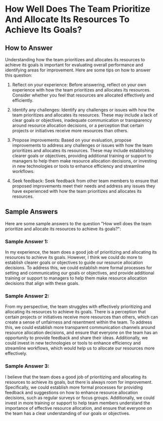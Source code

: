 How Well Does The Team Prioritize And Allocate Its Resources To Achieve Its Goals?
=========================================================================================================

How to Answer
-------------

Understanding how the team prioritizes and allocates its resources to achieve its goals is important for evaluating overall performance and identifying areas for improvement. Here are some tips on how to answer this question:

1. Reflect on your experience: Before answering, reflect on your own experience with how the team prioritizes and allocates its resources. Consider whether you feel that resources are allocated effectively and efficiently.

2. Identify any challenges: Identify any challenges or issues with how the team prioritizes and allocates its resources. These may include a lack of clear goals or objectives, inadequate communication or transparency around resource allocation decisions, or a perception that certain projects or initiatives receive more resources than others.

3. Propose improvements: Based on your evaluation, propose improvements to address any challenges or issues with how the team prioritizes and allocates its resources. These may include establishing clearer goals or objectives, providing additional training or support to managers to help them make resource allocation decisions, or investing in new technologies or tools to enhance efficiency and streamline workflows.

4. Seek feedback: Seek feedback from other team members to ensure that proposed improvements meet their needs and address any issues they have experienced with how the team prioritizes and allocates its resources.

Sample Answers
--------------

Here are some sample answers to the question "How well does the team prioritize and allocate its resources to achieve its goals?":

### Sample Answer 1:

In my experience, the team does a good job of prioritizing and allocating its resources to achieve its goals. However, I think we could do more to establish clearer goals or objectives to guide our resource allocation decisions. To address this, we could establish more formal processes for setting and communicating our goals or objectives, and provide additional training or support to managers to help them make resource allocation decisions that align with these goals.

### Sample Answer 2:

From my perspective, the team struggles with effectively prioritizing and allocating its resources to achieve its goals. There is a perception that certain projects or initiatives receive more resources than others, which can create a sense of unfairness and resentment within the team. To address this, we could establish more transparent communication channels around resource allocation decisions, and ensure that everyone on the team has an opportunity to provide feedback and share their ideas. Additionally, we could invest in new technologies or tools to enhance efficiency and streamline workflows, which would help us to allocate our resources more effectively.

### Sample Answer 3:

I believe that the team does a good job of prioritizing and allocating its resources to achieve its goals, but there is always room for improvement. Specifically, we could establish more formal processes for providing feedback and suggestions on how to enhance resource allocation decisions, such as regular surveys or focus groups. Additionally, we could invest in more training or support to help team members understand the importance of effective resource allocation, and ensure that everyone on the team has a clear understanding of our goals or objectives.
